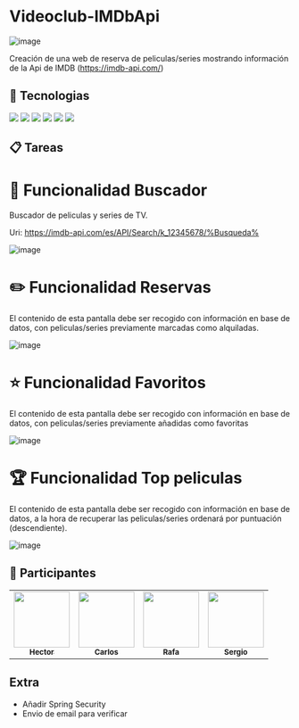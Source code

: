 # Videoclub-IMDbApi

![image](https://user-images.githubusercontent.com/117438320/217573572-8a6f8e10-cbaf-4a2f-80f8-9915926c27a5.png)


Creación de una web de reserva de peliculas/series mostrando información de la Api de IMDB (https://imdb-api.com/)

## 🔧 Tecnologias
![](https://img.shields.io/badge/Spring-6DB33F?style=for-the-badge&logo=spring&logoColor=white)
![](https://img.shields.io/badge/MySQL-00000F?style=for-the-badge&logo=mysql&logoColor=white)
![](https://img.shields.io/badge/HTML5-E34F26?style=for-the-badge&logo=html5&logoColor=white)
![](https://img.shields.io/badge/CSS-239120?&style=for-the-badge&logo=css3&logoColor=white)
![](https://img.shields.io/badge/Java-ED8B00?style=for-the-badge&logo=java&logoColor=white)
![](https://img.shields.io/badge/Bootstrap-563D7C?style=for-the-badge&logo=bootstrap&logoColor=white)


## 📋 Tareas 

# :mag_right: Funcionalidad Buscador

Buscador de peliculas y series de TV.

Uri:
https://imdb-api.com/es/API/Search/k_12345678/%Busqueda%

![image](https://user-images.githubusercontent.com/117438320/217764790-99b7e58d-5557-40cb-89b5-73d46767da5e.png)


# :pencil2: Funcionalidad Reservas

El contenido de esta pantalla debe ser recogido con información en base de datos, con peliculas/series previamente marcadas como alquiladas. 

![image](https://user-images.githubusercontent.com/117438320/217865881-076e6347-01bd-4837-86aa-3d24b55fa285.png)


# :star: Funcionalidad Favoritos

El contenido de esta pantalla debe ser recogido con información en base de datos, con peliculas/series  previamente añadidas como favoritas

![image](https://user-images.githubusercontent.com/117438320/217768038-c74e71dd-bc70-4920-8b54-b5b1524b5c43.png)


# :trophy: Funcionalidad Top peliculas

El contenido de esta pantalla debe ser recogido con información en base de datos, a la hora de recuperar las peliculas/series ordenará por puntuación (descendiente).


![image](https://user-images.githubusercontent.com/117438320/217769596-f9276ebc-21e4-43be-8f74-9e97b9cfdfcd.png)


## :pineapple: Participantes


<table>
  <tbody>
    <tr>
      <td align="center"><a href="https://github.com/Hectorblanco02"><img src="https://github.com/Hectorblanco02.png?size=115" width="100px;" /><br /><sub><b>Hector</b></sub></a><br /></td>
      <td align="center"><a href="https://github.com/CTG99"><img src="https://github.com/CTG99.png?size=115" width="100px;" /><br /><sub><b>Carlos</b></sub></a><br /></td>
      <td align="center"><a href="https://github.com/RafaDM"><img src="https://github.com/RafaDM.png?size=115" width="100px;" /><br /><sub><b>Rafa</b></sub></a><br /></td>
      <td align="center"><a href="https://github.com/sergioromerohd"><img src="https://github.com/sergioromerohd.png?size=115" width="100px;" /><br /><sub><b>Sergio</b></sub></a><br /></td>
    </tr>
   </tbody>
</table>

##  Extra

- Añadir Spring Security
- Envio de email para verificar


